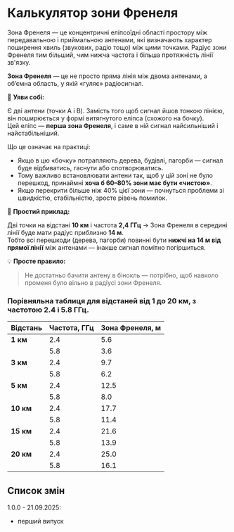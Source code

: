 # Калькулятор зони Френеля

Зона Френеля — це концентричні еліпсоїдні області простору між передавальною і приймальною антенами, які визначають характер поширення хвиль (звукових, радіо тощо) між цими точками.
Радіус зони Френеля тим більший, чим нижча частота і більша протяжність лінії зв'язку.

**Зона Френеля** — це не просто пряма лінія між двома антенами, а об’ємна область, у якій «гуляє» радіосигнал.

🔑 **Уяви собі:**

Є дві антени (точки A і B). Замість того щоб сигнал йшов тонкою лінією, він поширюється у формі витягнутого еліпса (схожого на бочку).  
Цей еліпс — **перша зона Френеля**, і саме в ній сигнал найсильніший і найстабільніший.

Що це означає на практиці:

- Якщо в цю «бочку» потрапляють дерева, будівлі, пагорби — сигнал буде відбиватись, гаснути або спотворюватись.
- Тому важливо встановлювати антени так, щоб у цій зоні не було перешкод, принаймні **хоча б 60–80% зони має бути «чистою»**.
- Якщо перекрити більше ніж 40% цієї зони — почнуться проблеми зі швидкістю, стабільністю, зросте рівень помилок.

📌 **Простий приклад:** 

Дві точки на відстані **10 км** і частота **2,4 ГГц** →  Зона Френеля в середині лінії буде мати радіус приблизно **14 м**.  
Тобто всі перешкоди (дерева, пагорби) повинні бути **нижчі на 14 м від прямої лінії** між антенами — інакше сигнал помітно погіршиться.

💡 **Просте правило:**

> Не достатньо бачити антену в бінокль — потрібно, щоб навколо променя було вільно в радіусі зони Френеля.

### Порівняльна таблиця для відстаней від 1 до 20 км, з частотою 2.4 і 5.8 ГГц.

| Відстань  | Частота, ГГц | Зона Френеля, м |
| --------- | ------------ | --------------- |
| **1 км**  | 2.4          | 5.6             |
|           | 5.8          | 3.6             |
| **3 км**  | 2.4          | 9.7             |
|           | 5.8          | 6.2             |
| **5 км**  | 2.4          | 12.5            |
|           | 5.8          | 8.0             |
| **10 км** | 2.4          | 17.7            |
|           | 5.8          | 11.4            |
| **15 км** | 2.4          | 21.6            |
|           | 5.8          | 13.9            |
| **20 км** | 2.4          | 25.0            |
|           | 5.8          | 16.1            |

## Список змін

1.0.0 - 21.09.2025:
- перший випуск

